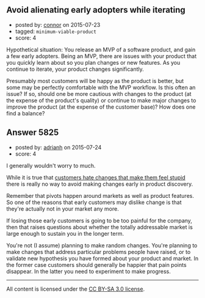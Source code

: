## Avoid alienating early adopters while iterating

- posted by: [connor](https://stackexchange.com/users/392995/connor) on 2015-07-23
- tagged: `minimum-viable-product`
- score: 4

<p>Hypothetical situation: You release an MVP of a software product, and gain a few early adopters. Being an MVP, there are issues with your product that you quickly learn about so you plan changes or new features. As you continue to iterate, your product changes significantly.</p>

<p>Presumably most customers will be happy as the product is better, but some may be perfectly comfortable with the MVP workflow. Is this often an issue? If so, should one be more cautious with changes to the product (at the expense of the product's quality) or continue to make major changes to improve the product (at the expense of the customer base)? How does one find a balance?</p>



## Answer 5825

- posted by: [adrianh](https://stackexchange.com/users/7553/adrianh) on 2015-07-24
- score: 4

<p>I generally wouldn't worry to much.</p>

<p>While it is true that <a href="https://www.uie.com/brainsparks/2012/07/16/googles-take-on-change-aversion-misses-the-point/" rel="nofollow">customers hate changes that make them feel stupid</a> there is really no way to avoid making changes early in product discovery.</p>

<p>Remember that pivots happen around markets as well as product features. So one of the reasons that early customers may dislike change is that they're actually not in your market any more. </p>

<p>If losing those early customers is going to be too painful for the company, then that raises questions about whether the totally addressable market is large enough to sustain you in the longer term.</p>

<p>You're not (I assume) planning to make random changes. You're planning to make changes that address particular problems people have raised, or to validate new hypothesis you have formed about your product and market. In the former case customers should generally be happier that pain points disappear. In the latter you need to experiment to make progress.</p>




---

All content is licensed under the [CC BY-SA 3.0 license](https://creativecommons.org/licenses/by-sa/3.0/).
